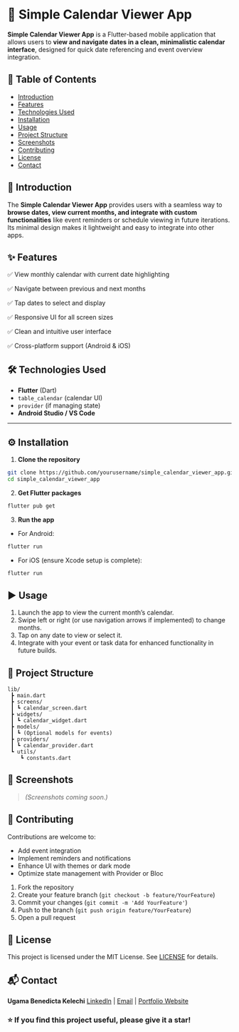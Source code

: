 # 📅 Simple Calendar Viewer App

**Simple Calendar Viewer App** is a Flutter-based mobile application that allows users to **view and navigate dates in a clean, minimalistic calendar interface**, designed for quick date referencing and event overview integration.



## 📑 Table of Contents

* [Introduction](#introduction)
* [Features](#features)
* [Technologies Used](#technologies-used)
* [Installation](#installation)
* [Usage](#usage)
* [Project Structure](#project-structure)
* [Screenshots](#screenshots)
* [Contributing](#contributing)
* [License](#license)
* [Contact](#contact)



## 📝 Introduction

The **Simple Calendar Viewer App** provides users with a seamless way to **browse dates, view current months, and integrate with custom functionalities** like event reminders or schedule viewing in future iterations. Its minimal design makes it lightweight and easy to integrate into other apps.



## ✨ Features

✅ View monthly calendar with current date highlighting

✅ Navigate between previous and next months

✅ Tap dates to select and display

✅ Responsive UI for all screen sizes

✅ Clean and intuitive user interface

✅ Cross-platform support (Android & iOS)



## 🛠️ Technologies Used

* **Flutter** (Dart)
* `table_calendar` (calendar UI)
* `provider` (if managing state)
* **Android Studio / VS Code**

---

## ⚙️ Installation

1. **Clone the repository**

```bash
git clone https://github.com/yourusername/simple_calendar_viewer_app.git
cd simple_calendar_viewer_app
```

2. **Get Flutter packages**

```bash
flutter pub get
```

3. **Run the app**

* For Android:

```bash
flutter run
```

* For iOS (ensure Xcode setup is complete):

```bash
flutter run
```



## ▶️ Usage

1. Launch the app to view the current month’s calendar.
2. Swipe left or right (or use navigation arrows if implemented) to change months.
3. Tap on any date to view or select it.
4. Integrate with your event or task data for enhanced functionality in future builds.



## 📁 Project Structure

```
lib/
 ┣ main.dart
 ┣ screens/
 ┃ ┗ calendar_screen.dart
 ┣ widgets/
 ┃ ┗ calendar_widget.dart
 ┣ models/
 ┃ ┗ (Optional models for events)
 ┣ providers/
 ┃ ┗ calendar_provider.dart
 ┗ utils/
    ┗ constants.dart
```



## 📸 Screenshots

> *(Screenshots coming soon.)*



## 🤝 Contributing

Contributions are welcome to:

* Add event integration
* Implement reminders and notifications
* Enhance UI with themes or dark mode
* Optimize state management with Provider or Bloc

1. Fork the repository
2. Create your feature branch (`git checkout -b feature/YourFeature`)
3. Commit your changes (`git commit -m 'Add YourFeature'`)
4. Push to the branch (`git push origin feature/YourFeature`)
5. Open a pull request



## 📄 License

This project is licensed under the MIT License. See [LICENSE](LICENSE) for details.



## 📬 Contact

**Ugama Benedicta Kelechi**
[LinkedIn](www.linkedin.com/in/ugama-benedicta-kelechi-codergirl-103041300) | [Email](mailto:ugamakelechi501@gmail.com) | [Portfolio Website](#)



### ⭐️ If you find this project useful, please give it a star!


